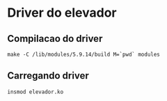 # Driver do elevador

## Compilacao do driver
```shell
make -C /lib/modules/5.9.14/build M=`pwd` modules
```
## Carregando driver
```shell
insmod elevador.ko
```
